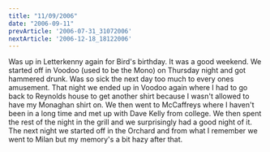 ```yaml
---
title: "11/09/2006"
date: "2006-09-11"
prevArticle: '2006-07-31_31072006'
nextArticle: '2006-12-18_18122006'
---
```

Was up in Letterkenny again for Bird's birthday. It was a good weekend. We started off in Voodoo (used to be the Mono) on Thursday night and got hammered drunk. Was so sick the next day too much to every ones amusement. That night we ended up in Voodoo again where I had to go back to Reynolds house to get another shirt because I wasn't allowed to have my Monaghan shirt on. We then went to McCaffreys where I haven't been in a long time and met up with Dave Kelly from college. We then spent the rest of the night in the grill and we surprisingly had a good night of it. The next night we started off in the Orchard and from what I remember we went to Milan but my memory's a bit hazy after that.